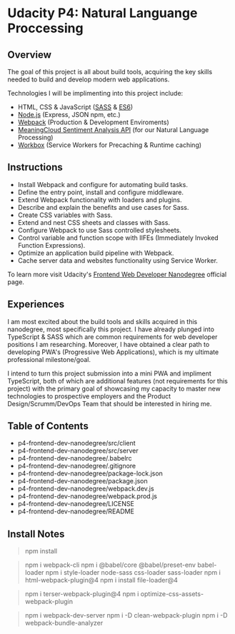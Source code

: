 # Udacity P4: Natural Languange Proccessing

## Overview

The goal of this project is all about build tools, acquiring the key skills needed to build and develop modern web applications.

Technologies I will be implimenting into this project include:
- HTML, CSS & JavaScript ([SASS](https://sass-lang.com/) & [ES6](http://es6-features.org/))
- [Node.js](https://nodejs.org/) (Express, JSON npm, etc.)
- [Webpack](https://webpack.js.org/) (Production & Development Enviroments)
- [MeaningCloud Sentiment Analysis API](https://www.meaningcloud.com/developer/sentiment-analysis) (for our Natural Language Processing)
- [Workbox](https://developers.google.com/web/tools/workbox) (Service Workers for Precaching & Runtime caching)

## Instructions

- Install Webpack and configure for automating build tasks.
- Define the entry point, install and configure middleware.
- Extend Webpack functionality with  loaders and plugins.
- Describe and explain the benefits and use cases for Sass.
- Create CSS variables with Sass.
- Extend and nest CSS sheets and classes with Sass.
- Configure Webpack to use Sass controlled stylesheets.
- Control variable and function scope with IIFEs (Immediately Invoked Function Expressions).
- Optimize an application build pipeline with Webpack.
- Cache server data and websites functionality using Service Worker.

To learn more visit Udacity's [Frontend Web Developer Nanodegree](https://www.udacity.com/course/front-end-web-developer-nanodegree--nd0011) official page.

## Experiences

I am most excited about the build tools and skills acquired in this nanodegree, most specifically this project. I have already plunged into TypeScript & SASS which are common requirements for web developer positions I am researching. Moreover, I have obtained a clear path to developing PWA's (Progressive Web Applications), which is my ultimate professional milestone/goal. 

I intend to turn this project submission into a mini PWA and impliment TypeScript, both of which are additional features (not requirements for this project) with the primary goal of showcasing my capacity to master new technologies to prospective employers and the Product Design/Scrumm/DevOps Team that should be interested in hiring me.

## Table of Contents

- p4-frontend-dev-nanodegree/src/client
- p4-frontend-dev-nanodegree/src/server
- p4-frontend-dev-nanodegree/.babelrc
- p4-frontend-dev-nanodegree/.gitignore
- p4-frontend-dev-nanodegree/package-lock.json
- p4-frontend-dev-nanodegree/package.json
- p4-frontend-dev-nanodegree/webpack.dev.js
- p4-frontend-dev-nanodegree/webpack.prod.js
- p4-frontend-dev-nanodegree/LICENSE
- p4-frontend-dev-nanodegree/README

## Install Notes

> npm install

> npm i webpack-cli
> npm i @babel/core @babel/preset-env babel-loader
> npm i style-loader node-sass css-loader sass-loader
> npm i html-webpack-plugin@4
> npm i install file-loader@4

> npm i terser-webpack-plugin@4
> npm i optimize-css-assets-webpack-plugin

> npm i webpack-dev-server
> npm i -D clean-webpack-plugin
> npm i -D webpack-bundle-analyzer